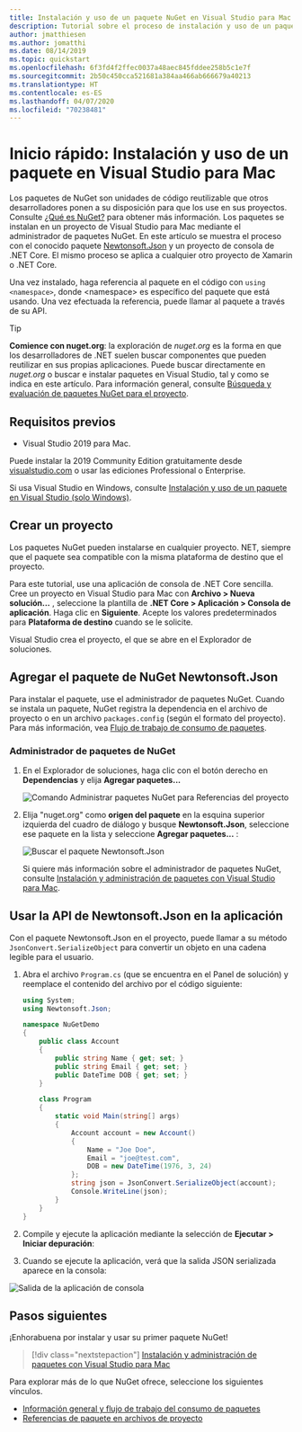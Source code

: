 ```yaml
---
title: Instalación y uso de un paquete NuGet en Visual Studio para Mac
description: Tutorial sobre el proceso de instalación y uso de un paquete NuGet en un proyecto de Visual Studio para Mac.
author: jmatthiesen
ms.author: jomatthi
ms.date: 08/14/2019
ms.topic: quickstart
ms.openlocfilehash: 6f3fd4f2ffec0037a48aec845fddee258b5c1e7f
ms.sourcegitcommit: 2b50c450cca521681a384aa466ab666679a40213
ms.translationtype: HT
ms.contentlocale: es-ES
ms.lasthandoff: 04/07/2020
ms.locfileid: "70238481"
---
```

# <a name="quickstart-install-and-use-a-package-in-visual-studio-for-mac"></a>Inicio rápido: Instalación y uso de un paquete en Visual Studio para Mac

Los paquetes de NuGet son unidades de código reutilizable que otros desarrolladores ponen a su disposición para que los use en sus proyectos. Consulte [¿Qué es NuGet?](../What-is-NuGet.md) para obtener más información. Los paquetes se instalan en un proyecto de Visual Studio para Mac mediante el administrador de paquetes NuGet. En este artículo se muestra el proceso con el conocido paquete [Newtonsoft.Json](https://www.nuget.org/packages/Newtonsoft.Json/) y un proyecto de consola de .NET Core. El mismo proceso se aplica a cualquier otro proyecto de Xamarin o .NET Core.

Una vez instalado, haga referencia al paquete en el código con `using <namespace>`, donde \<namespace\> es específico del paquete que está usando. Una vez efectuada la referencia, puede llamar al paquete a través de su API.

> [!Tip]
> **Comience con nuget.org**: la exploración de *nuget.org* es la forma en que los desarrolladores de .NET suelen buscar componentes que pueden reutilizar en sus propias aplicaciones. Puede buscar directamente en *nuget.org* o buscar e instalar paquetes en Visual Studio, tal y como se indica en este artículo. Para información general, consulte [Búsqueda y evaluación de paquetes NuGet para el proyecto](../consume-packages/finding-and-choosing-packages.md).

## <a name="prerequisites"></a>Requisitos previos

- Visual Studio 2019 para Mac.

Puede instalar la 2019 Community Edition gratuitamente desde [visualstudio.com](https://www.visualstudio.com/) o usar las ediciones Professional o Enterprise.

Si usa Visual Studio en Windows, consulte [Instalación y uso de un paquete en Visual Studio (solo Windows)](install-and-use-a-package-in-visual-studio.md).

## <a name="create-a-project"></a>Crear un proyecto

Los paquetes NuGet pueden instalarse en cualquier proyecto. NET, siempre que el paquete sea compatible con la misma plataforma de destino que el proyecto.

Para este tutorial, use una aplicación de consola de .NET Core sencilla. Cree un proyecto en Visual Studio para Mac con **Archivo > Nueva solución...** , seleccione la plantilla de **.NET Core > Aplicación > Consola de aplicación**. Haga clic en **Siguiente**. Acepte los valores predeterminados para **Plataforma de destino** cuando se le solicite.

Visual Studio crea el proyecto, el que se abre en el Explorador de soluciones.

## <a name="add-the-newtonsoftjson-nuget-package"></a>Agregar el paquete de NuGet Newtonsoft.Json

Para instalar el paquete, use el administrador de paquetes NuGet. Cuando se instala un paquete, NuGet registra la dependencia en el archivo de proyecto o en un archivo `packages.config` (según el formato del proyecto). Para más información, vea [Flujo de trabajo de consumo de paquetes](../consume-packages/Overview-and-Workflow.md).

### <a name="nuget-package-manager"></a>Administrador de paquetes de NuGet

1. En el Explorador de soluciones, haga clic con el botón derecho en **Dependencias** y elija **Agregar paquetes...**

    ![Comando Administrar paquetes NuGet para Referencias del proyecto](media/QS_Use_Mac-02-ManageNuGetPackages.png)

1. Elija "nuget.org" como **origen del paquete** en la esquina superior izquierda del cuadro de diálogo y busque **Newtonsoft.Json**, seleccione ese paquete en la lista y seleccione **Agregar paquetes...** :

    ![Buscar el paquete Newtonsoft.Json](media/QS_Use_Mac-03-NewtonsoftJson.png)

    Si quiere más información sobre el administrador de paquetes NuGet, consulte [Instalación y administración de paquetes con Visual Studio para Mac](../consume-packages/install-use-packages-visual-studio.md).

## <a name="use-the-newtonsoftjson-api-in-the-app"></a>Usar la API de Newtonsoft.Json en la aplicación

Con el paquete Newtonsoft.Json en el proyecto, puede llamar a su método `JsonConvert.SerializeObject` para convertir un objeto en una cadena legible para el usuario.

1. Abra el archivo `Program.cs` (que se encuentra en el Panel de solución) y reemplace el contenido del archivo por el código siguiente:

    ```cs
    using System;
    using Newtonsoft.Json;

    namespace NuGetDemo
    {
        public class Account
        {
            public string Name { get; set; }
            public string Email { get; set; }
            public DateTime DOB { get; set; }
        }
    
        class Program
        {
            static void Main(string[] args)
            {
                Account account = new Account()
                {
                    Name = "Joe Doe",
                    Email = "joe@test.com",
                    DOB = new DateTime(1976, 3, 24)
                };
                string json = JsonConvert.SerializeObject(account);
                Console.WriteLine(json);
            }
        }
    }
    ```

1. Compile y ejecute la aplicación mediante la selección de **Ejecutar > Iniciar depuración**:

1. Cuando se ejecute la aplicación, verá que la salida JSON serializada aparece en la consola:

  ![Salida de la aplicación de consola](media/QS_Use_Mac-06-AppStart.png)

## <a name="next-steps"></a>Pasos siguientes
¡Enhorabuena por instalar y usar su primer paquete NuGet!

> [!div class="nextstepaction"]
> [Instalación y administración de paquetes con Visual Studio para Mac](/visualstudio/mac/nuget-walkthrough?toc=/nuget/toc.json)

Para explorar más de lo que NuGet ofrece, seleccione los siguientes vínculos.

- [Información general y flujo de trabajo del consumo de paquetes](../consume-packages/overview-and-workflow.md)
- [Referencias de paquete en archivos de proyecto](../consume-packages/package-references-in-project-files.md)
